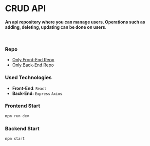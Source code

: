 # CRUD API


 **An api repository where you can manage users. Operations such as adding, deleting, updating can be done on users.**

<br/>

### Repo
* [Only Front-End Repo](https://github.com/Efe-Eroglu/Express-CRUD-Api/tree/main/frontend)
* [Only Back-End Repo](https://github.com/Efe-Eroglu/Express-CRUD-Api/tree/main/backend)

### Used Technologies
* **Front-End**: ` React `
* **Back-End:** ` Express ` ` Axios `

### Frontend Start
```bash
npm run dev
```

### Backend Start
```bash
npm start
```
